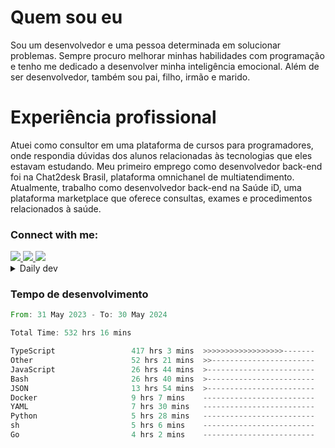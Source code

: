 # Quem sou eu
Sou um desenvolvedor e uma pessoa determinada em solucionar problemas. Sempre procuro melhorar minhas habilidades com programação e tenho me dedicado a desenvolver minha inteligência emocional. Além de ser desenvolvedor, também sou pai, filho, irmão e marido.

# Experiência profissional
Atuei como consultor em uma plataforma de cursos para programadores, onde respondia dúvidas dos alunos relacionadas às tecnologias que eles estavam estudando.
Meu primeiro emprego como desenvolvedor back-end foi na Chat2desk Brasil, plataforma omnichanel de multiatendimento.
Atualmente, trabalho como desenvolvedor back-end na Saúde iD, uma plataforma marketplace que oferece consultas, exames e procedimentos relacionados à saúde.

### Connect with me:
<a href="https://www.linkedin.com/in/theusmoreira" target="_blank" >
<img src="https://img.shields.io/badge/linkedin-%230077B5.svg?&style=for-the-badge&logo=linkedin&logoColor=white ">
</a>
<a href="https://www.instagram.com/matheus.s.moreira/" target="_blank">
<img src="https://img.shields.io/badge/instagram-%23E4405F.svg?&style=for-the-badge&logo=instagram&logoColor=white">
</a>
<a href="mailto:matheussm301@gmail.com"  target="_blank">
<img src="https://img.shields.io/badge/gmail-%23E4405F.svg?&style=for-the-badge&logo=gmail&logoColor=white">
</a>


<details>
  <summary>Daily dev </summary>
<p>
  <a href="https://app.daily.dev/matheussantos"><img src="https://github.com/matheus-santos-moreira/matheus-santos-moreira/blob/master/devcard.svg" width="200" alt="Matheus Santos's Dev Card"/></a>
 </p>
</details>

<h3>Tempo de desenvolvimento</h3>

<!--START_SECTION:waka-->

```rust
From: 31 May 2023 - To: 30 May 2024

Total Time: 532 hrs 16 mins

TypeScript                 417 hrs 3 mins  >>>>>>>>>>>>>>>>>>-------   71.34 %
Other                      52 hrs 21 mins  >>-----------------------   08.96 %
JavaScript                 26 hrs 44 mins  >------------------------   04.57 %
Bash                       26 hrs 40 mins  >------------------------   04.56 %
JSON                       13 hrs 54 mins  >------------------------   02.38 %
Docker                     9 hrs 7 mins    -------------------------   01.56 %
YAML                       7 hrs 30 mins   -------------------------   01.28 %
Python                     5 hrs 28 mins   -------------------------   00.94 %
sh                         5 hrs 6 mins    -------------------------   00.87 %
Go                         4 hrs 2 mins    -------------------------   00.69 %
```

<!--END_SECTION:waka-->
